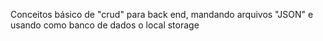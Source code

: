 Conceitos básico de "crud" para back end, mandando arquivos "JSON" e usando como banco de dados o local storage
